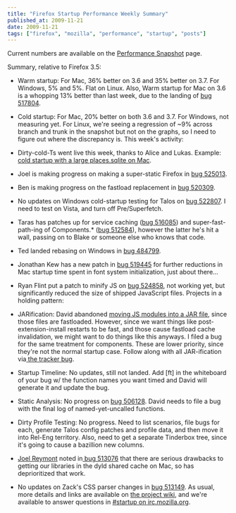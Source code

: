 ```yaml
---
title: "Firefox Startup Performance Weekly Summary"
published_at: 2009-11-21
date: 2009-11-21
tags: ["firefox", "mozilla", "performance", "startup", "posts"]
---
```

Current numbers are available on the [Performance  Snapshot](http://graphs.mozilla.org/dashboard/snapshot/) page.

Summary, relative to Firefox 3.5:

*   Warm startup: For Mac, 36\% better on 3.6 and 35\% better on 3.7. For  Windows, 5\% and 5\%. Flat on Linux. Also, Warm startup for Mac on 3.6 is a whopping 13\% better than last week, due to the landing of [bug 517804](https://bugzilla.mozilla.org/show_bug.cgi?id=517804).
*   Cold startup:  For Mac, 20\% better on both 3.6 and 3.7. For  Windows, not measuring yet. For Linux, we're seeing a regression of ~9\% across branch and trunk in the snapshot but not on the graphs, so I need to figure out where the discrepancy is.
This week's activity:

*   Dirty-cold-Ts went live this week, thanks to Alice and Lukas. Example: [cold startup with a  large places.sqlite on Mac](http://graphs.mozilla.org/\#tests=[\{\%22test\%22:\%2266\%22,\%22branch\%22:\%2210\%22,\%22machine\%22:\%22169\%22\},\{\%22test\%22:\%2266\%22,\%22branch\%22:\%2210\%22,\%22machine\%22:\%22170\%22\},\{\%22test\%22:\%2266\%22,\%22branch\%22:\%2210\%22,\%22machine\%22:\%22172\%22\},\{\%22test\%22:\%2266\%22,\%22branch\%22:\%2210\%22,\%22machine\%22:\%22173\%22\},\{\%22test\%22:\%2266\%22,\%22branch\%22:\%2210\%22,\%22machine\%22:\%22174\%22\},\{\%22test\%22:\%2266\%22,\%22branch\%22:\%2210\%22,\%22machine\%22:\%22175\%22\},\{\%22test\%22:\%2266\%22,\%22branch\%22:\%2210\%22,\%22machine\%22:\%22177\%22\},\{\%22test\%22:\%2266\%22,\%22branch\%22:\%2210\%22,\%22machine\%22:\%22178\%22\},\{\%22test\%22:\%2266\%22,\%22branch\%22:\%2210\%22,\%22machine\%22:\%22180\%22\},\{\%22test\%22:\%2266\%22,\%22branch\%22:\%2210\%22,\%22machine\%22:\%22181\%22\},\{\%22test\%22:\%2266\%22,\%22branch\%22:\%2210\%22,\%22machine\%22:\%22182\%22\}] "http://tinyurl.com/258pht").
*   Joel is making progress on making a super-static Firefox in [bug 525013](https://bugzilla.mozilla.org/show_bug.cgi?id=525013 "https://bugzilla.mozilla.org/show_bug.cgi?id=525013").
*   Ben is making progress on the fastload replacement in [bug 520309](https://bugzilla.mozilla.org/show_bug.cgi?id=520309 "https://bugzilla.mozilla.org/show_bug.cgi?id=520309").
*   No updates on Windows cold-startup testing for  Talos on [bug  522807](https://bugzilla.mozilla.org/show_bug.cgi?id=522807). I need to test on Vista, and turn off Pre/Superfetch.
*   Taras has patches up for service caching ([bug 516085](https://bugzilla.mozilla.org/show_bug.cgi?id=516085 "https://bugzilla.mozilla.org/show_bug.cgi?id=516085")) and super-fast-path-ing of Components.* ([bug 512584](https://bugzilla.mozilla.org/show_bug.cgi?id=512584 "https://bugzilla.mozilla.org/show_bug.cgi?id=512584")), however the latter he's hit a wall, passing on to Blake or someone else who knows that code.
*   Ted landed rebasing on Windows in [bug 484799](https://bugzilla.mozilla.org/show_bug.cgi?id=484799 "https://bugzilla.mozilla.org/show_bug.cgi?id=484799").
*   Jonathan Kew has a new patch in [bug        519445](https://bugzilla.mozilla.org/show_bug.cgi?id=519445) for further reductions in Mac startup       time spent in  font system initialization, just about there...
*   Ryan Flint put a patch to minify JS on [bug 524858](https://bugzilla.mozilla.org/show_bug.cgi?id=524858), not working yet, but significantly reduced the size of shipped JavaScript files.
Projects in a holding pattern:

*   JARification: David abandoned [moving JS          modules into a JAR file](https://bugzilla.mozilla.org/show_bug.cgi?id=509755), since those files are fastloaded.         However, since we want things like post-extension-install  restarts  to   be     fast, and those cause fastload cache invalidation,  we might   want  to   do   things like this anyways. I filed a bug for  the same   treatment  for     components. These are lower priority,  since they're   not the  normal     startup case. Follow along with all  JAR-ification   via[ the         tracker  bug](https://bugzilla.mozilla.org/show_bug.cgi?id=513027).
*   Startup Timeline: No updates, still not landed. Add [ft] in the        whiteboard of your bug w/ the function names you want timed and David        will generate it and update the bug.
*   Static Analysis: No progress on [bug        506128](https://bugzilla.mozilla.org/show_bug.cgi?id=506128).  David needs to file a bug with the final log of        named-yet-uncalled  functions.
*   Dirty Profile Testing: No progress. Need to list scenarios, file        bugs  for each, generate Talos config patches and profile data, and    then     move  it into Rel-Eng territory. Also, need to get a separate       Tinderbox  tree,  since it's going to cause a bazillion new  columns.
*   [Joel        Reymont](http://wagerlabs.com/) noted in[ bug        513076](https://bugzilla.mozilla.org/show_bug.cgi?id=513076) that there are serious drawbacks to getting our libraries  in       the dyld  shared cache on Mac, so has deprioritized that work.
*   No updates on Zack's CSS parser changes in [bug          513149](https://bugzilla.mozilla.org/show_bug.cgi?id=513149).
As usual, more details and links are  available on [the       project wiki](https://wiki.mozilla.org/Firefox/Projects/Startup_Time_Improvements), and we're available to answer questions in [\#startup on irc.mozilla.org](irc://irc.mozilla.org/\#startup).